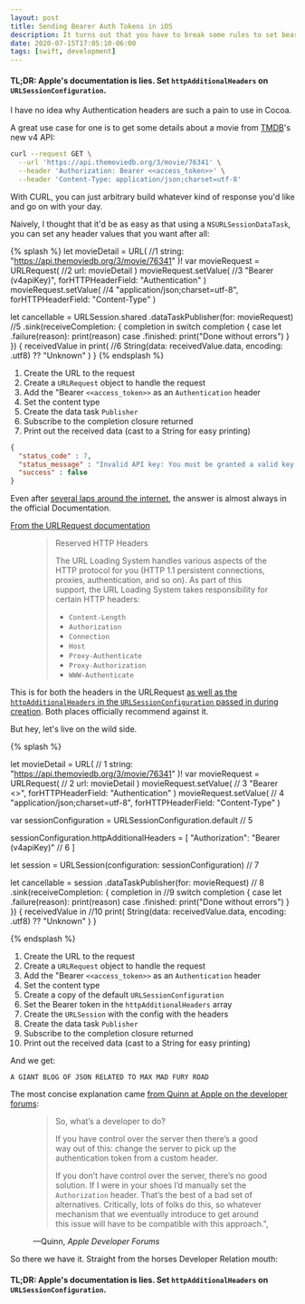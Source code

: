 ```yaml
---
layout: post
title: Sending Bearer Auth Tokens in iOS
description: It turns out that you have to break some rules to set bearer authentication tokens…
date: 2020-07-15T17:05:10-06:00
tags: [swift, development]
---
```


#### TL;DR: Apple's documentation is lies. Set `httpAdditionalHeaders` on `URLSessionConfiguration`.

I have no idea why Authentication headers are such a pain to use in Cocoa.

A great use case for one is to get some details about a movie from [TMDB](http://themoviedatabase.org)'s new v4 API:

``` bash
curl --request GET \
  --url 'https://api.themoviedb.org/3/movie/76341' \
  --header 'Authorization: Bearer <<access_token>>' \
  --header 'Content-Type: application/json;charset=utf-8'
```

With CURL, you can just arbitrary build whatever kind of response you'd like and go on with your day.

Naively, I thought that it'd be as easy as that using a `NSURLSessionDataTask`, you can set any header values that you want after all:

{% splash %}
let movieDetail = URL( //1
    string: "https://api.themoviedb.org/3/movie/76341"
)!
var movieRequest = URLRequest( //2
    url: movieDetail
)
movieRequest.setValue( //3
    "Bearer \(v4apiKey)",
    forHTTPHeaderField: "Authentication"
)
movieRequest.setValue( //4
    "application/json;charset=utf-8",
    forHTTPHeaderField: "Content-Type"
)

let cancellable = URLSession.shared
    .dataTaskPublisher(for: movieRequest) //5
    .sink(receiveCompletion: { completion in
        switch completion {
        case let .failure(reason):
            print(reason)
        case .finished:
            print("Done without errors")
        }
    }) { receivedValue in
        print( //6
            String(data: receivedValue.data, encoding: .utf8) ?? "Unknown"
        )
    }
{% endsplash %}

1. Create the URL to the request
2. Create a `URLRequest` object to handle the request
3. Add the "Bearer `<<access_token>>` as an `Authentication` header
4. Set the content type
5. Create the data task `Publisher`
6. Subscribe to the completion closure returned
7. Print out the received data (cast to a String for easy printing) 

``` json
{
  "status_code" : 7,
  "status_message" : "Invalid API key: You must be granted a valid key.",
  "success" : false
}
```

Even after [several laps around the internet](https://stackoverflow.com/questions/46852680/urlsession-doesnt-pass-authorization-key-in-header-swift-4), the answer is almost always in the official Documentation.

[From the URLRequest documentation](https://developer.apple.com/documentation/foundation/urlrequest)

<figure>
  <blockquote cite="https://developer.apple.com/documentation/foundation/urlrequest">
    <p>Reserved HTTP Headers</p>
    <p>The URL Loading System handles various aspects of the HTTP protocol for you (HTTP 1.1 persistent connections, proxies, authentication, and so on). As part of this support, the URL Loading System takes responsibility for certain HTTP headers:</p>
    <ul>
      <li><code>Content-Length</code></li>
      <li><code>Authorization</code></li>
      <li><code>Connection</code></li>
      <li><code>Host</code></li>
      <li><code>Proxy-Authenticate</code></li>
      <li><code>Proxy-Authorization</code></li>
      <li><code>WWW-Authenticate</code></li>
    </ul>
  </blockquote>
</figure>

This is for both the headers in the URLRequest [as well as the `httpAdditionalHeaders` in the `URLSessionConfiguration` passed in during creation](https://developer.apple.com/documentation/foundation/urlsessionconfiguration/1411532-httpadditionalheaders). Both places officially recommend against it.

But hey, let's live on the wild side.

{% splash %}

let movieDetail = URL( // 1
    string: "https://api.themoviedb.org/3/movie/76341"
)!
var movieRequest = URLRequest( // 2
    url: movieDetail
)
movieRequest.setValue( // 3
    "Bearer <<access-token>>",
    forHTTPHeaderField: "Authentication"
)
movieRequest.setValue( // 4
    "application/json;charset=utf-8",
    forHTTPHeaderField: "Content-Type"
)

var sessionConfiguration = URLSessionConfiguration.default // 5

sessionConfiguration.httpAdditionalHeaders = [
    "Authorization": "Bearer \(v4apiKey)" // 6
]

let session = URLSession(configuration: sessionConfiguration) // 7

let cancellable = session
    .dataTaskPublisher(for: movieRequest) // 8
    .sink(receiveCompletion: { completion in //9
        switch completion {
        case let .failure(reason):
            print(reason)
        case .finished:
            print("Done without errors")
        }
    }) { receivedValue in //10
        print(
            String(data: receivedValue.data, encoding: .utf8) ?? "Unknown"
        )
    }

{% endsplash %}

1. Create the URL to the request
2. Create a `URLRequest` object to handle the request
3. Add the "Bearer `<<access_token>>` as an `Authentication` header
4. Set the content type
5. Create a copy of the default `URLSessionConfiguration`
6. Set the Bearer token in the `httpAdditionalHeaders` array
7. Create the `URLSession` with the config with the headers
5. Create the data task `Publisher`
6. Subscribe to the completion closure returned
7. Print out the received data (cast to a String for easy printing) 

And we get:

```
A GIANT BLOG OF JSON RELATED TO MAX MAD FURY ROAD
```

The most concise explanation came [from Quinn at Apple on the developer forums](https://developer.apple.com/forums/thread/89811):

<figure class="quote">
  <blockquote cite="https://developer.apple.com/forums/thread/89811">
    <p>So, what’s a developer to do?</p>
    <p>If you have control over the server then there’s a good way out of this: change the server to pick up the authentication token from a custom header.</p>
    <p>If you don’t have control over the server, there’s no good solution.  If I were in your shoes I’d manually set the <code>Authorization</code> header. That’s the best of a bad set of alternatives. Critically, lots of folks do this, so whatever mechanism that we eventually introduce to get around this issue will have to be compatible with this approach.",</p>
  </blockquote>
  <figcaption>&mdash;Quinn, <cite>Apple Developer Forums</cite></figcaption>
</figure>

So there we have it. Straight from the horses Developer Relation mouth: 

#### TL;DR: Apple's documentation is lies. Set `httpAdditionalHeaders` on `URLSessionConfiguration`.